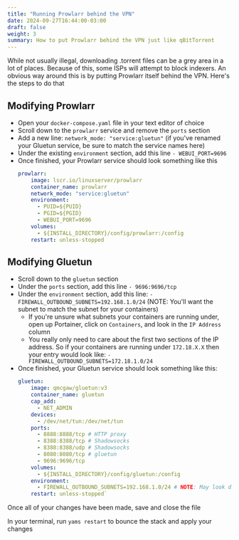 ```yaml
---
title: "Running Prowlarr behind the VPN"
date: 2024-09-27T16:44:00-03:00
draft: false
weight: 3
summary: How to put Prowlarr behind the VPN just like qBitTorrent
---
```


While not usually illegal, downloading .torrent files can be a grey area in a lot of places. Because of this, some ISPs will attempt to block indexers.
An obvious way around this is by putting Prowlarr itself behind the VPN. Here's the steps to do that


## Modifying Prowlarr
- Open your `docker-compose.yaml` file in your text editor of choice
- Scroll down to the `prowlarr` service and remove the `ports` section
- Add a new line: `network_mode: "service:gluetun"` (if you've renamed your Gluetun service, be sure to match the service names here)
- Under the existing `environment` section, add this line `- WEBUI_PORT=9696`
- Once finished, your Prowlarr service should look something like this
  ```yaml
  prowlarr:
      image: lscr.io/linuxserver/prowlarr
      container_name: prowlarr
      network_mode: "service:gluetun"
      environment:
        - PUID=${PUID}
        - PGID=${PGID}
        - WEBUI_PORT=9696
      volumes:
        - ${INSTALL_DIRECTORY}/config/prowlarr:/config
      restart: unless-stopped
  ```

## Modifying Gluetun
- Scroll down to the `gluetun` section
- Under the `ports` section, add this line `- 9696:9696/tcp`
- Under the `environment` section, add this line: `- FIREWALL_OUTBOUND_SUBNETS=192.168.1.0/24` (NOTE: You'll want the subnet to match the subnet for your containers)
  - If you're unsure what subnets your containers are running under, open up Portainer, click on `Containers`, and look in the `IP Address` column
  - You really only need to care about the first two sections of the IP address. So if your containers are running under `172.18.X.X` then your entry would look like: `- FIREWALL_OUTBOUND_SUBNETS=172.18.1.0/24`
- Once finished, your Gluetun service should look something like this:
  ```yaml
  gluetun:
      image: qmcgaw/gluetun:v3
      container_name: gluetun
      cap_add:
        - NET_ADMIN
      devices:
        - /dev/net/tun:/dev/net/tun
      ports:
        - 8888:8888/tcp # HTTP proxy
        - 8388:8388/tcp # Shadowsocks
        - 8388:8388/udp # Shadowsocks
        - 8080:8080/tcp # gluetun
        - 9696:9696/tcp
      volumes:
        - ${INSTALL_DIRECTORY}/config/gluetun:/config
      environment:
        - FIREWALL_OUTBOUND_SUBNETS=192.168.1.0/24 # NOTE: May look different on your system. Double check the subnets in Portainer
      restart: unless-stopped`
  ```

Once all of your changes have been made, save and close the file

In your terminal, run `yams restart` to bounce the stack and apply your changes
